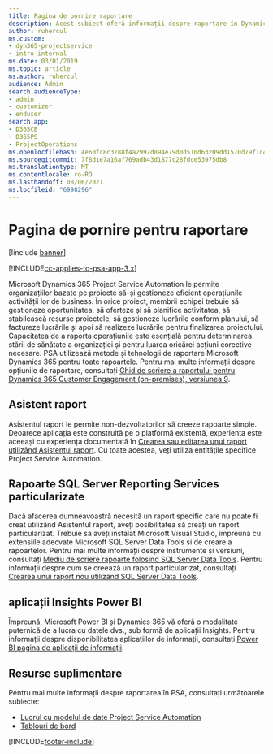 ```yaml
---
title: Pagina de pornire raportare
description: Acest subiect oferă informații despre raportare în Dynamics 365 Project Service Automation.
author: ruhercul
ms.custom:
- dyn365-projectservice
- intro-internal
ms.date: 03/01/2019
ms.topic: article
ms.author: ruhercul
audience: Admin
search.audienceType:
- admin
- customizer
- enduser
search.app:
- D365CE
- D365PS
- ProjectOperations
ms.openlocfilehash: 4e60fc8c3788f4a2997d894e79d0d510d63209dd1570d79f1c43c2814d8ab819
ms.sourcegitcommit: 7f8d1e7a16af769adb43d1877c28fdce53975db8
ms.translationtype: MT
ms.contentlocale: ro-RO
ms.lasthandoff: 08/06/2021
ms.locfileid: "6998296"
---
```

# <a name="reporting-home-page"></a>Pagina de pornire pentru raportare

[!include [banner](../includes/psa-now-project-operations.md)]

[!INCLUDE[cc-applies-to-psa-app-3.x](../includes/cc-applies-to-psa-app-3x.md)]

Microsoft Dynamics 365 Project Service Automation le permite organizațiilor bazate pe proiecte să-și gestioneze eficient operațiunile activității lor de business. În orice proiect, membrii echipei trebuie să gestioneze oportunitatea, să oferteze și să planifice activitatea, să stabilească resurse proiectele, să gestioneze lucrările conform planului, să factureze lucrările și apoi să realizeze lucrările pentru finalizarea proiectului. Capacitatea de a raporta operațiunile este esențială pentru determinarea stării de sănătate a organizației și pentru luarea oricărei acțiuni corective necesare. PSA utilizează metode și tehnologii de raportare Microsoft Dynamics 365 pentru toate rapoartele. Pentru mai multe informații despre opțiunile de raportare, consultați [Ghid de scriere a raportului pentru Dynamics 365 Customer Engagement (on-premises), versiunea 9](/dynamics365/customerengagement/on-premises/analytics/reporting-analytics-with-dynamics-365).

## <a name="report-wizard"></a>Asistent raport

Asistentul raport le permite non-dezvoltatorilor să creeze rapoarte simple. Deoarece aplicația este construită pe o platformă existentă, experiența este aceeași cu experiența documentată în [Crearea sau editarea unui raport utilizând Asistentul raport](/dynamics365/customerengagement/on-premises/basics/create-edit-copy-report-wizard). Cu toate acestea, veți utiliza entitățile specifice Project Service Automation.

## <a name="custom-sql-server-reporting-services-reports"></a>Rapoarte SQL Server Reporting Services particularizate

Dacă afacerea dumneavoastră necesită un raport specific care nu poate fi creat utilizând Asistentul raport, aveți posibilitatea să creați un raport particularizat. Trebuie să aveți instalat Microsoft Visual Studio, împreună cu extensiile adecvate Microsoft SQL Server Data Tools și de creare a rapoartelor. Pentru mai multe informații despre instrumente și versiuni, consultați [Mediu de scriere rapoarte folosind SQL Server Data Tools](/dynamics365/customerengagement/on-premises/analytics/report-writing-environment-using-sql-server-data-tools). Pentru informații despre cum se creează un raport particularizat, consultați [Crearea unui raport nou utilizând SQL Server Data Tools](/dynamics365/customerengagement/on-premises/analytics/create-a-new-report-using-sql-server-data-tools).

## <a name="power-bi-insights-apps"></a>aplicații Insights Power BI

Împreună, Microsoft Power BI și Dynamics 365 vă oferă o modalitate puternică de a lucra cu datele dvs., sub formă de aplicații Insights. Pentru informații despre disponibilitatea aplicațiilor de informații, consultați [Power BI pagina de aplicații de informații](https://powerbi.microsoft.com/power-bi-insights-apps/).


## <a name="additional-resources"></a>Resurse suplimentare
Pentru mai multe informații despre raportarea în PSA, consultați următoarele subiecte:

- [Lucrul cu modelul de date Project Service Automation](reports-working-project-service-data-model.md)
- [Tablouri de bord](reports-dashboards.md)



[!INCLUDE[footer-include](../includes/footer-banner.md)]